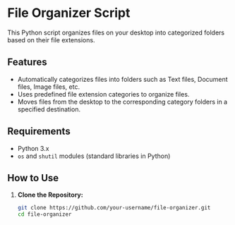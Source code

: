 # File Organizer Script

This Python script organizes files on your desktop into categorized folders based on their file extensions.

## Features

- Automatically categorizes files into folders such as Text files, Document files, Image files, etc.
- Uses predefined file extension categories to organize files.
- Moves files from the desktop to the corresponding category folders in a specified destination.

## Requirements

- Python 3.x
- `os` and `shutil` modules (standard libraries in Python)

## How to Use

1. **Clone the Repository:**

   ```bash
   git clone https://github.com/your-username/file-organizer.git
   cd file-organizer

